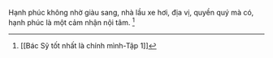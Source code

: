 Hạnh phúc không nhờ giàu sang, nhà lầu xe hơi, địa vị, quyền quý mà có, hạnh phúc là một cảm nhận nội tâm.
[^1]


[^1]: [[Bác Sỹ tốt nhất là chính mình-Tập 1]]
